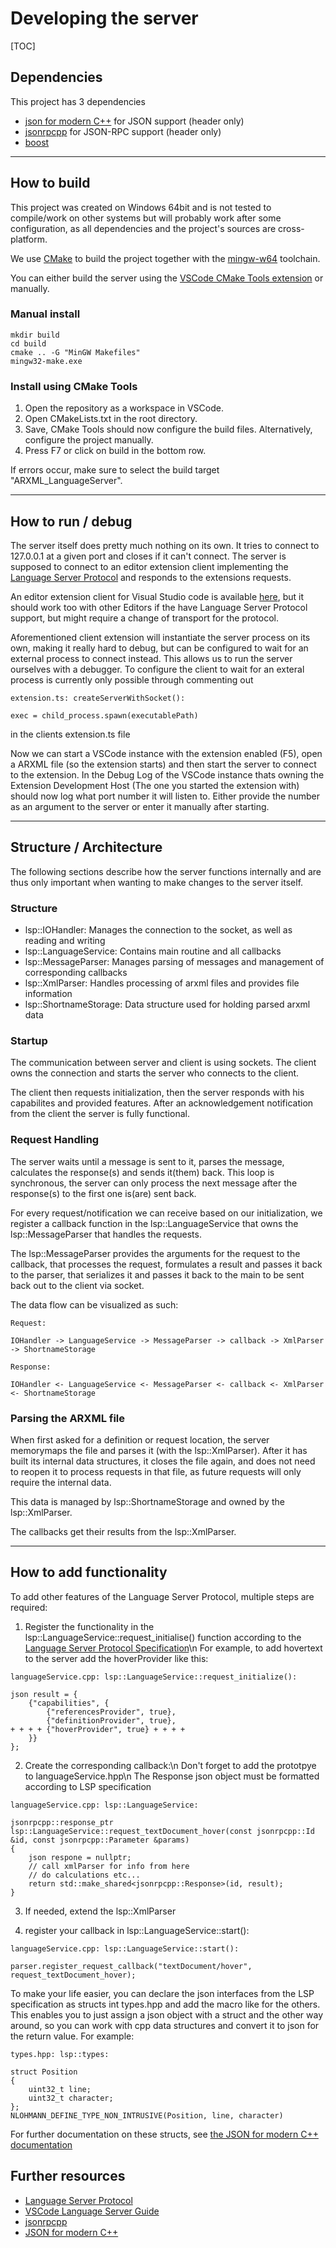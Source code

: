 # Developing the server #
[TOC]

## Dependencies ##

This project has 3 dependencies

- [json for modern C++](https://github.com/nlohmann/json) for JSON support (header only)
- [jsonrpcpp](https://github.com/badaix/jsonrpcpp) for JSON-RPC support (header only)
- [boost](https://www.boost.org)

-----------------

## How to build ##

This project was created on Windows 64bit and is not tested to compile/work on other systems but will probably work after some configuration, as all dependencies and the project's sources are cross-platform.

We use [CMake](https://cmake.org) to build the project together with the [mingw-w64](http://mingw-w64.org/doku.php/start) toolchain.

You can either build the server using the [VSCode CMake Tools extension](https://marketplace.visualstudio.com/items?itemName=ms-vscode.cmake-tools) or manually.

### Manual install ###

~~~~~~~~~~~~~~~~~~~~~~~
mkdir build
cd build
cmake .. -G "MinGW Makefiles"
mingw32-make.exe
~~~~~~~~~~~~~~~~~~~~~~~

### Install using CMake Tools ###

1. Open the repository as a workspace in VSCode.
2. Open CMakeLists.txt in the root directory.
3. Save, CMake Tools should now configure the build files.
Alternatively, configure the project manually.
4. Press F7 or click on build in the bottom row.

If errors occur, make sure to select the build target "ARXML_LanguageServer".

-----------------

## How to run / debug ##

The server itself does pretty much nothing on its own. It tries to connect to 127.0.0.1 at a given port and closes if it can't connect.
The server is supposed to connect to an editor extension client implementing the [Language Server Protocol](https://microsoft.github.io/language-server-protocol/) and responds to the extensions requests.

An editor extension client for Visual Studio code is available [here](https://github.com/JonasRock/ARXML_NavigationHelper), but it should work too with other Editors if the have Language Server Protocol support, but might require a change of transport for the protocol.

Aforementioned client extension will instantiate the server process on its own, making it really hard to debug, but can be configured to wait for an external process to connect instead.
This allows us to run the server ourselves with a debugger.
To configure the client to wait for an exteral process is currently only possible through commenting out

~~~~~~~~~~~~~~~~~~~~~~~~~
extension.ts: createServerWithSocket():

exec = child_process.spawn(executablePath)
~~~~~~~~~~~~~~~~~~~~~~~~~

in the clients extension.ts file

Now we can start a VSCode instance with the extension enabled (F5), open a ARXML file (so the extension starts) and then start the server to connect to the extension.
In the Debug Log of the VSCode instance thats owning the Extension Development Host (The one you started the extension with) should now log what port number it will listen to. Either provide the number as an argument to the server or enter it manually after starting.

-----------------

## Structure / Architecture ##

The following sections describe how the server functions internally and are thus only important when wanting to make changes to the server itself.

### Structure ###

- lsp::IOHandler: Manages the connection to the socket, as well as reading and writing
- lsp::LanguageService: Contains main routine and all callbacks
- lsp::MessageParser: Manages parsing of messages and management of corresponding callbacks
- lsp::XmlParser: Handles processing of arxml files and provides file information
- lsp::ShortnameStorage: Data structure used for holding parsed arxml data

### Startup ###

The communication between server and client is using sockets. The client owns the connection and starts the server who connects to the client.

The client then requests initialization, then the server responds with his capabilites and provided features.
After an acknowledgement notification from the client the server is fully functional.

### Request Handling ###

The server waits until a message is sent to it, parses the message, calculates the response(s) and sends it(them) back. This loop is synchronous, the server can only process the next message after the response(s) to the first one is(are) sent back.

For every request/notification we can receive based on our initialization, we register a callback function in the lsp::LanguageService that owns the lsp::MessageParser that handles the requests.

The lsp::MessageParser provides the arguments for the request to the callback, that processes the request, formulates a result and passes it back to the parser, that serializes it and passes it back to the main to be sent back out to the client via socket.

The data flow can be visualized as such:
~~~~~~~~~~~~~~~~
Request:

IOHandler -> LanguageService -> MessageParser -> callback -> XmlParser -> ShortnameStorage
~~~~~~~~~~~~~~~~
~~~~~~~~~~~~~~~~
Response:

IOHandler <- LanguageService <- MessageParser <- callback <- XmlParser <- ShortnameStorage
~~~~~~~~~~~~~~~~

### Parsing the ARXML file ###

When first asked for a definition or request location, the server memorymaps the file and parses it (with the lsp::XmlParser). After it has built its internal data structures, it closes the file again, and does not need to reopen it to process requests in that file, as future requests will only require the internal data.

This data is managed by lsp::ShortnameStorage and
owned by the lsp::XmlParser.

The callbacks get their results from the lsp::XmlParser.

-----------------

## How to add functionality ##

To add other features of the Language Server Protocol, multiple steps are required:

1. Register the functionality in the lsp::LanguageService::request_initialise() function according to the [Language Server Protocol Specification](https://microsoft.github.io/language-server-protocol/specifications/specification-current/#initialize)\n
For example, to add hovertext to the server add the hoverProvider like this:
~~~~~~~~~~~~~~~~~~~~~~~
languageService.cpp: lsp::LanguageService::request_initialize():

json result = {
    {"capabilities", {
        {"referencesProvider", true},
        {"definitionProvider", true},
+ + + + {"hoverProvider", true} + + + +
    }}
};
~~~~~~~~~~~~~~~~~~~~~~~

2. Create the corresponding callback:\n
Don't forget to add the prototpye to languageService.hpp\n
The Response json object must be formatted according to LSP specification
~~~~~~~~~~~~~~~~~~~~~~~
languageService.cpp: lsp::LanguageService:

jsonrpcpp::response_ptr lsp::LanguageService::request_textDocument_hover(const jsonrpcpp::Id &id, const jsonrpcpp::Parameter &params)
{
    json respone = nullptr;
    // call xmlParser for info from here
    // do calculations etc...
    return std::make_shared<jsonrpcpp::Response>(id, result);
}
~~~~~~~~~~~~~~~~~~~~~~~

3. If needed, extend the lsp::XmlParser

4. register your callback in lsp::LanguageService::start():
~~~~~~~~~~~~~~~~~~~~~~~
languageService.cpp: lsp::LanguageService::start():

parser.register_request_callback("textDocument/hover", request_textDocument_hover);
~~~~~~~~~~~~~~~~~~~~~~~

To make your life easier, you can declare the json interfaces from the LSP specification as structs int types.hpp and add the macro like for the others.
This enables you to just assign a json object with a struct and the other way around, so you can work with cpp data structures and convert it to json for the return value. For example:
~~~~~~~~~~~~~~~~~~~~~~~
types.hpp: lsp::types:

struct Position
{
    uint32_t line;
    uint32_t character;
};
NLOHMANN_DEFINE_TYPE_NON_INTRUSIVE(Position, line, character)
~~~~~~~~~~~~~~~~~~~~~~~
For further documentation on these structs, see [the JSON for modern C++ documentation](https://github.com/nlohmann/json#arbitrary-types-conversions)

## Further resources ##

- [Language Server Protocol](https://microsoft.github.io/language-server-protocol/)
- [VSCode Language Server Guide](https://code.visualstudio.com/api/language-extensions/language-server-extension-guide)
- [jsonrpcpp](https://github.com/badaix/jsonrpcpp)
- [JSON for modern C++](https://github.com/nlohmann/jsonn)